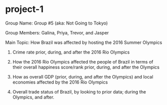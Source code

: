 # project-1

Group Name: Group #5 (aka: Not Going to Tokyo)

Group Members: Galina, Priya, Trevor, and Jasper

Main Topic: How Brazil was affected by hosting the 2016 Summer Olympics

1) Crime rate prior, during, and after the 2016 Rio Olympics

2) How the 2016 Rio Olympics affected the people of Brazil in terms of their overall happiness score/rank prior, during, and after the Olympics

3) How as overall GDP (prior, during, and after the Olympics) and local economies affected by the 2016 Rio Olympics

4) Overall trade status of Brazil, by looking to prior data; during the Olympics, and after.
